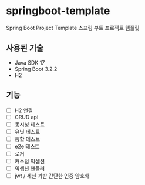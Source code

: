 # springboot-template
Spring Boot Project Template
스프링 부트 프로젝트 템플릿

## 사용된 기술

- Java SDK 17
- Spring Boot 3.2.2
- H2

## 기능
- [ ] H2 연결
- [ ] CRUD api
- [ ] 동시성 테스트
- [ ] 유닛 테스트
- [ ] 통합 테스트
- [ ] e2e 테스트
- [ ] 로거
- [ ] 커스텀 익셉션
- [ ] 익셉션 핸들러
- [ ] jwt / 세션 기반 간단한 인증 암호화